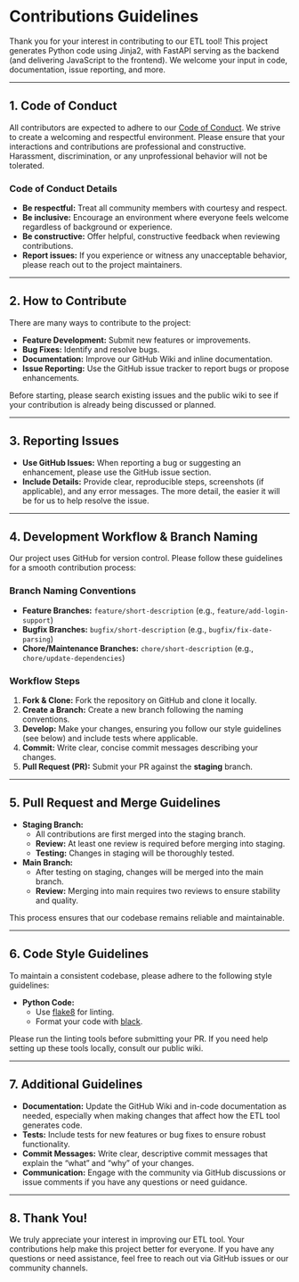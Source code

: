 # Contributions Guidelines

Thank you for your interest in contributing to our ETL tool! This project generates Python code using Jinja2, with FastAPI serving as the backend (and delivering JavaScript to the frontend). We welcome your input in code, documentation, issue reporting, and more.

---

## 1. Code of Conduct

All contributors are expected to adhere to our [Code of Conduct](/CODE_OF_CONDUCT.md). We strive to create a welcoming and respectful environment. Please ensure that your interactions and contributions are professional and constructive. Harassment, discrimination, or any unprofessional behavior will not be tolerated.

### Code of Conduct Details
- **Be respectful:** Treat all community members with courtesy and respect.
- **Be inclusive:** Encourage an environment where everyone feels welcome regardless of background or experience.
- **Be constructive:** Offer helpful, constructive feedback when reviewing contributions.
- **Report issues:** If you experience or witness any unacceptable behavior, please reach out to the project maintainers.

---

## 2. How to Contribute

There are many ways to contribute to the project:

- **Feature Development:** Submit new features or improvements.
- **Bug Fixes:** Identify and resolve bugs.
- **Documentation:** Improve our GitHub Wiki and inline documentation.
- **Issue Reporting:** Use the GitHub issue tracker to report bugs or propose enhancements.

Before starting, please search existing issues and the public wiki to see if your contribution is already being discussed or planned.

---

## 3. Reporting Issues

- **Use GitHub Issues:** When reporting a bug or suggesting an enhancement, please use the GitHub issue section.
- **Include Details:** Provide clear, reproducible steps, screenshots (if applicable), and any error messages. The more detail, the easier it will be for us to help resolve the issue.

---

## 4. Development Workflow & Branch Naming

Our project uses GitHub for version control. Please follow these guidelines for a smooth contribution process:

### Branch Naming Conventions

- **Feature Branches:** `feature/short-description`
  (e.g., `feature/add-login-support`)
- **Bugfix Branches:** `bugfix/short-description`
  (e.g., `bugfix/fix-date-parsing`)
- **Chore/Maintenance Branches:** `chore/short-description`
  (e.g., `chore/update-dependencies`)

### Workflow Steps

1. **Fork & Clone:** Fork the repository on GitHub and clone it locally.
2. **Create a Branch:** Create a new branch following the naming conventions.
3. **Develop:** Make your changes, ensuring you follow our style guidelines (see below) and include tests where applicable.
4. **Commit:** Write clear, concise commit messages describing your changes.
5. **Pull Request (PR):** Submit your PR against the **staging** branch.

---

## 5. Pull Request and Merge Guidelines

- **Staging Branch:**
  - All contributions are first merged into the staging branch.
  - **Review:** At least one review is required before merging into staging.
  - **Testing:** Changes in staging will be thoroughly tested.
- **Main Branch:**
  - After testing on staging, changes will be merged into the main branch.
  - **Review:** Merging into main requires two reviews to ensure stability and quality.

This process ensures that our codebase remains reliable and maintainable.

---

## 6. Code Style Guidelines

To maintain a consistent codebase, please adhere to the following style guidelines:

- **Python Code:**
  - Use [flake8](https://flake8.pycqa.org/) for linting.
  - Format your code with [black](https://black.readthedocs.io/).

Please run the linting tools before submitting your PR. If you need help setting up these tools locally, consult our public wiki.

---

## 7. Additional Guidelines

- **Documentation:**
  Update the GitHub Wiki and in-code documentation as needed, especially when making changes that affect how the ETL tool generates code.
- **Tests:**
  Include tests for new features or bug fixes to ensure robust functionality.
- **Commit Messages:**
  Write clear, descriptive commit messages that explain the “what” and “why” of your changes.
- **Communication:**
  Engage with the community via GitHub discussions or issue comments if you have any questions or need guidance.

---

## 8. Thank You!

We truly appreciate your interest in improving our ETL tool. Your contributions help make this project better for everyone. If you have any questions or need assistance, feel free to reach out via GitHub issues or our community channels.
